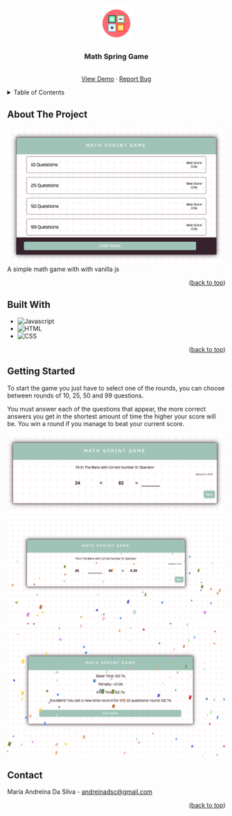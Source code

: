 <a name="readme-top"></a>

<!-- PROJECT LOGO -->
<br />
<div align="center">

  <img src="resources/logo.png" alt="Logo" width="80" height="80" />
  <h3 align="center">Math Spring Game</h3>
  <p align="center">
    <br />
    <a href="">View Demo</a>
    ·
    <a href="https://github.com/andreinadsc/math-spring-game/issues">Report Bug</a>
  </p>
</div>

<details>
  <summary>Table of Contents</summary>
  <ol>
    <li>
      <a href="#about-the-project">About The Project</a>
    </li>
    <li>
        <a href="#built-with">Built With</a>
    </li>
    <li>
      <a href="#getting-started">Getting Started</a>
    </li>
    <li><a href="#contact">Contact</a></li>
  </ol>
</details>

## About The Project

![screenshot](resources/screenshot-1.png)
A simple math game with with vanilla js

<p align="right">(<a href="#readme-top">back to top</a>)</p>

## Built With

* ![Javascript](https://img.shields.io/badge/javascript-000000?style=for-the-badge&logo=javascript&logoColor=white)
* ![HTML](https://img.shields.io/badge/html-000000?style=for-the-badge&logo=html5&logoColor=white)
* ![CSS](https://img.shields.io/badge/ccs-000000?style=for-the-badge&logo=css3&logoColor=white)


<p align="right">(<a href="#readme-top">back to top</a>)</p>

<!-- GETTING STARTED -->

## Getting Started

To start the game you just have to select one of the rounds, you can choose between rounds of 10, 25, 50 and 99 questions.

You must answer each of the questions that appear, the more correct answers you get in the shortest amount of time the higher your score will be. You win a round if you manage to beat your current score.

![screenshot](resources/screenshot-2.png)
![screenshot](resources/screenshot-3.png)
![screenshot](resources/screenshot-4.png)

<!-- CONTACT -->

## Contact

María Andreina Da Silva - andreinadsc@gmail.com

<p align="right">(<a href="#readme-top">back to top</a>)</p>
